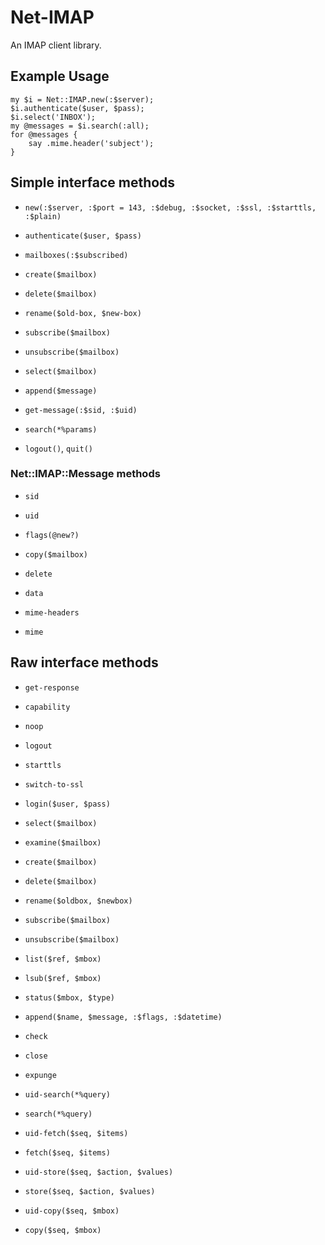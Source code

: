 Net-IMAP
===========

An IMAP client library.

## Example Usage ##

    my $i = Net::IMAP.new(:$server);
    $i.authenticate($user, $pass);
    $i.select('INBOX');
    my @messages = $i.search(:all);
    for @messages {
        say .mime.header('subject');
    }

## Simple interface methods ##

 -  `new(:$server, :$port = 143, :$debug, :$socket, :$ssl, :$starttls, :$plain)`

 -  `authenticate($user, $pass)`

 -  `mailboxes(:$subscribed)`

 -  `create($mailbox)`

 -  `delete($mailbox)`

 -  `rename($old-box, $new-box)`

 -  `subscribe($mailbox)`

 -  `unsubscribe($mailbox)`

 -  `select($mailbox)`

 -  `append($message)`

 -  `get-message(:$sid, :$uid)`

 -  `search(*%params)`

 -  `logout()`, `quit()`

### Net::IMAP::Message methods ###

 -  `sid`

 -  `uid`

 -  `flags(@new?)`

 -  `copy($mailbox)`

 -  `delete`

 -  `data`

 -  `mime-headers`

 -  `mime`

## Raw interface methods ##

 -  `get-response`

 -  `capability`

 -  `noop`

 -  `logout`

 -  `starttls`

 -  `switch-to-ssl`

 -  `login($user, $pass)`

 -  `select($mailbox)`

 -  `examine($mailbox)`

 -  `create($mailbox)`

 -  `delete($mailbox)`

 -  `rename($oldbox, $newbox)`

 -  `subscribe($mailbox)`

 -  `unsubscribe($mailbox)`

 -  `list($ref, $mbox)`

 -  `lsub($ref, $mbox)`

 -  `status($mbox, $type)`

 -  `append($name, $message, :$flags, :$datetime)`

 -  `check`

 -  `close`

 -  `expunge`

 -  `uid-search(*%query)`

 -  `search(*%query)`

 -  `uid-fetch($seq, $items)`

 -  `fetch($seq, $items)`

 -  `uid-store($seq, $action, $values)`

 -  `store($seq, $action, $values)`

 -  `uid-copy($seq, $mbox)`

 -  `copy($seq, $mbox)`
